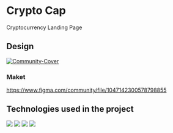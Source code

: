 # Crypto Cap

Cryptocurrency Landing Page

## Design
<a href="https://ibb.co/8YRDBhf"><img src="https://i.ibb.co/tLNMhdv/Community-Cover.png" alt="Community-Cover" border="0"></a>
### Maket
https://www.figma.com/community/file/1047142300578798855

## Technologies used in the project
<img src="https://img.shields.io/badge/code-HTML-green"> <img src="https://img.shields.io/badge/code-JS-green">
<img src="https://img.shields.io/badge/code-CSS-green">  <img src="https://img.shields.io/badge/code-SCSS-green">
  
  
